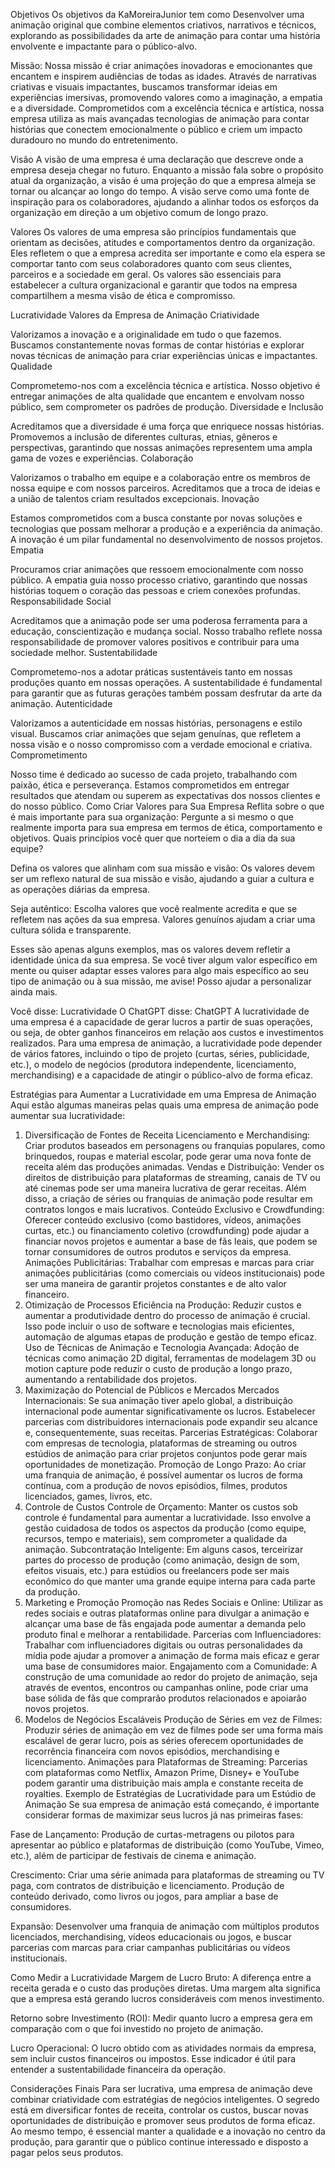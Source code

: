 

Objetivos
Os objetivos da KaMoreiraJunior tem como Desenvolver uma animação original que combine elementos criativos, narrativos e técnicos, explorando as possibilidades da arte de animação para contar uma história envolvente e impactante para o público-alvo.

Missão:
Nossa missão é criar animações inovadoras e emocionantes que encantem e inspirem audiências de todas as idades. Através de narrativas criativas e visuais impactantes, buscamos transformar ideias em experiências imersivas, promovendo valores como a imaginação, a empatia e a diversidade. Comprometidos com a excelência técnica e artística, nossa empresa utiliza as mais avançadas tecnologias de animação para contar histórias que conectem emocionalmente o público e criem um impacto duradouro no mundo do entretenimento.


Visão
A visão de uma empresa é uma declaração que descreve onde a empresa deseja chegar no futuro. Enquanto a missão fala sobre o propósito atual da organização, a visão é uma projeção do que a empresa almeja se tornar ou alcançar ao longo do tempo. A visão serve como uma fonte de inspiração para os colaboradores, ajudando a alinhar todos os esforços da organização em direção a um objetivo comum de longo prazo.

Valores
Os valores de uma empresa são princípios fundamentais que orientam as decisões, atitudes e comportamentos dentro da organização. Eles refletem o que a empresa acredita ser importante e como ela espera se comportar tanto com seus colaboradores quanto com seus clientes, parceiros e a sociedade em geral. Os valores são essenciais para estabelecer a cultura organizacional e garantir que todos na empresa compartilhem a mesma visão de ética e compromisso.

Lucratividade 
Valores da Empresa de Animação
Criatividade

Valorizamos a inovação e a originalidade em tudo o que fazemos. Buscamos constantemente novas formas de contar histórias e explorar novas técnicas de animação para criar experiências únicas e impactantes.
Qualidade

Comprometemo-nos com a excelência técnica e artística. Nosso objetivo é entregar animações de alta qualidade que encantem e envolvam nosso público, sem comprometer os padrões de produção.
Diversidade e Inclusão

Acreditamos que a diversidade é uma força que enriquece nossas histórias. Promovemos a inclusão de diferentes culturas, etnias, gêneros e perspectivas, garantindo que nossas animações representem uma ampla gama de vozes e experiências.
Colaboração

Valorizamos o trabalho em equipe e a colaboração entre os membros de nossa equipe e com nossos parceiros. Acreditamos que a troca de ideias e a união de talentos criam resultados excepcionais.
Inovação

Estamos comprometidos com a busca constante por novas soluções e tecnologias que possam melhorar a produção e a experiência da animação. A inovação é um pilar fundamental no desenvolvimento de nossos projetos.
Empatia

Procuramos criar animações que ressoem emocionalmente com nosso público. A empatia guia nosso processo criativo, garantindo que nossas histórias toquem o coração das pessoas e criem conexões profundas.
Responsabilidade Social

Acreditamos que a animação pode ser uma poderosa ferramenta para a educação, conscientização e mudança social. Nosso trabalho reflete nossa responsabilidade de promover valores positivos e contribuir para uma sociedade melhor.
Sustentabilidade

Comprometemo-nos a adotar práticas sustentáveis tanto em nossas produções quanto em nossas operações. A sustentabilidade é fundamental para garantir que as futuras gerações também possam desfrutar da arte da animação.
Autenticidade

Valorizamos a autenticidade em nossas histórias, personagens e estilo visual. Buscamos criar animações que sejam genuínas, que refletem a nossa visão e o nosso compromisso com a verdade emocional e criativa.
Comprometimento

Nosso time é dedicado ao sucesso de cada projeto, trabalhando com paixão, ética e perseverança. Estamos comprometidos em entregar resultados que atendam ou superem as expectativas dos nossos clientes e do nosso público.
Como Criar Valores para Sua Empresa
Reflita sobre o que é mais importante para sua organização: Pergunte a si mesmo o que realmente importa para sua empresa em termos de ética, comportamento e objetivos. Quais princípios você quer que norteiem o dia a dia da sua equipe?

Defina os valores que alinham com sua missão e visão: Os valores devem ser um reflexo natural de sua missão e visão, ajudando a guiar a cultura e as operações diárias da empresa.

Seja autêntico: Escolha valores que você realmente acredita e que se refletem nas ações da sua empresa. Valores genuínos ajudam a criar uma cultura sólida e transparente.

Esses são apenas alguns exemplos, mas os valores devem refletir a identidade única da sua empresa. Se você tiver algum valor específico em mente ou quiser adaptar esses valores para algo mais específico ao seu tipo de animação ou à sua missão, me avise! Posso ajudar a personalizar ainda mais.




Você disse:
Lucratividade
O ChatGPT disse:
ChatGPT
A lucratividade de uma empresa é a capacidade de gerar lucros a partir de suas operações, ou seja, de obter ganhos financeiros em relação aos custos e investimentos realizados. Para uma empresa de animação, a lucratividade pode depender de vários fatores, incluindo o tipo de projeto (curtas, séries, publicidade, etc.), o modelo de negócios (produtora independente, licenciamento, merchandising) e a capacidade de atingir o público-alvo de forma eficaz.

Estratégias para Aumentar a Lucratividade em uma Empresa de Animação
Aqui estão algumas maneiras pelas quais uma empresa de animação pode aumentar sua lucratividade:

1. Diversificação de Fontes de Receita
Licenciamento e Merchandising: Criar produtos baseados em personagens ou franquias populares, como brinquedos, roupas e material escolar, pode gerar uma nova fonte de receita além das produções animadas.
Vendas e Distribuição: Vender os direitos de distribuição para plataformas de streaming, canais de TV ou até cinemas pode ser uma maneira lucrativa de gerar receitas. Além disso, a criação de séries ou franquias de animação pode resultar em contratos longos e mais lucrativos.
Conteúdo Exclusivo e Crowdfunding: Oferecer conteúdo exclusivo (como bastidores, vídeos, animações curtas, etc.) ou financiamento coletivo (crowdfunding) pode ajudar a financiar novos projetos e aumentar a base de fãs leais, que podem se tornar consumidores de outros produtos e serviços da empresa.
Animações Publicitárias: Trabalhar com empresas e marcas para criar animações publicitárias (como comerciais ou vídeos institucionais) pode ser uma maneira de garantir projetos constantes e de alto valor financeiro.
2. Otimização de Processos
Eficiência na Produção: Reduzir custos e aumentar a produtividade dentro do processo de animação é crucial. Isso pode incluir o uso de software e tecnologias mais eficientes, automação de algumas etapas de produção e gestão de tempo eficaz.
Uso de Técnicas de Animação e Tecnologia Avançada: Adoção de técnicas como animação 2D digital, ferramentas de modelagem 3D ou motion capture pode reduzir o custo de produção a longo prazo, aumentando a rentabilidade dos projetos.
3. Maximização do Potencial de Públicos e Mercados
Mercados Internacionais: Se sua animação tiver apelo global, a distribuição internacional pode aumentar significativamente os lucros. Estabelecer parcerias com distribuidores internacionais pode expandir seu alcance e, consequentemente, suas receitas.
Parcerias Estratégicas: Colaborar com empresas de tecnologia, plataformas de streaming ou outros estúdios de animação para criar projetos conjuntos pode gerar mais oportunidades de monetização.
Promoção de Longo Prazo: Ao criar uma franquia de animação, é possível aumentar os lucros de forma contínua, com a produção de novos episódios, filmes, produtos licenciados, games, livros, etc.
4. Controle de Custos
Controle de Orçamento: Manter os custos sob controle é fundamental para aumentar a lucratividade. Isso envolve a gestão cuidadosa de todos os aspectos da produção (como equipe, recursos, tempo e materiais), sem comprometer a qualidade da animação.
Subcontratação Inteligente: Em alguns casos, terceirizar partes do processo de produção (como animação, design de som, efeitos visuais, etc.) para estúdios ou freelancers pode ser mais econômico do que manter uma grande equipe interna para cada parte da produção.
5. Marketing e Promoção
Promoção nas Redes Sociais e Online: Utilizar as redes sociais e outras plataformas online para divulgar a animação e alcançar uma base de fãs engajada pode aumentar a demanda pelo produto final e melhorar a rentabilidade.
Parcerias com Influenciadores: Trabalhar com influenciadores digitais ou outras personalidades da mídia pode ajudar a promover a animação de forma mais eficaz e gerar uma base de consumidores maior.
Engajamento com a Comunidade: A construção de uma comunidade ao redor do projeto de animação, seja através de eventos, encontros ou campanhas online, pode criar uma base sólida de fãs que comprarão produtos relacionados e apoiarão novos projetos.
6. Modelos de Negócios Escaláveis
Produção de Séries em vez de Filmes: Produzir séries de animação em vez de filmes pode ser uma forma mais escalável de gerar lucro, pois as séries oferecem oportunidades de recorrência financeira com novos episódios, merchandising e licenciamento.
Animações para Plataformas de Streaming: Parcerias com plataformas como Netflix, Amazon Prime, Disney+ e YouTube podem garantir uma distribuição mais ampla e constante receita de royalties.
Exemplo de Estratégias de Lucratividade para um Estúdio de Animação
Se sua empresa de animação está começando, é importante considerar formas de maximizar seus lucros já nas primeiras fases:

Fase de Lançamento: Produção de curtas-metragens ou pilotos para apresentar ao público e plataformas de distribuição (como YouTube, Vimeo, etc.), além de participar de festivais de cinema e animação.

Crescimento: Criar uma série animada para plataformas de streaming ou TV paga, com contratos de distribuição e licenciamento. Produção de conteúdo derivado, como livros ou jogos, para ampliar a base de consumidores.

Expansão: Desenvolver uma franquia de animação com múltiplos produtos licenciados, merchandising, vídeos educacionais ou jogos, e buscar parcerias com marcas para criar campanhas publicitárias ou vídeos institucionais.

Como Medir a Lucratividade
Margem de Lucro Bruto: A diferença entre a receita gerada e o custo das produções diretas. Uma margem alta significa que a empresa está gerando lucros consideráveis com menos investimento.

Retorno sobre Investimento (ROI): Medir quanto lucro a empresa gera em comparação com o que foi investido no projeto de animação.

Lucro Operacional: O lucro obtido com as atividades normais da empresa, sem incluir custos financeiros ou impostos. Esse indicador é útil para entender a sustentabilidade financeira da operação.

Considerações Finais
Para ser lucrativa, uma empresa de animação deve combinar criatividade com estratégias de negócios inteligentes. O segredo está em diversificar fontes de receita, controlar os custos, buscar novas oportunidades de distribuição e promover seus produtos de forma eficaz. Ao mesmo tempo, é essencial manter a qualidade e a inovação no centro da produção, para garantir que o público continue interessado e disposto a pagar pelos seus produtos.










